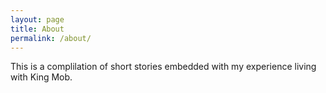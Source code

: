 ```yaml
---
layout: page
title: About
permalink: /about/
---
```


This is a complilation of short stories embedded with my experience living with King Mob. 